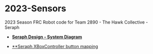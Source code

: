 # 2023-Sensors
2023 Season FRC Robot code for Team 2890 - The Hawk Collective - Seraph

- [**Seraph Design - System Diagram**](https://github.com/Team2890HawkCollective/2023-robot-code/tree/main/design)

- [**Seraph XBoxController button mapping](https://github.com/Team2890HawkCollective/2023-robot-code/blob/main/design/Seraph-XBoxController-mapping.md)
